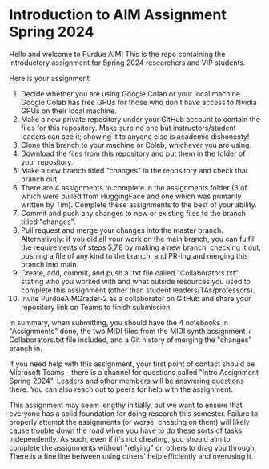 # Introduction to AIM Assignment Spring 2024

Hello and welcome to Purdue AIM! This is the repo containing the introductory assignment for Spring 2024 researchers and VIP students.

Here is your assignment:

1. Decide whether you are using Google Colab or your local machine. Google Colab has free GPUs for those who don't have access to Nvidia GPUs on their local machine.
2. Make a new private repository under your GitHub account to contain the files for this repository. Make sure no one but instructors/student leaders can see it; showing it to anyone else is academic dishonesty!
3. Clone this branch to your machine or Colab, whichever you are using.
4. Download the files from this repository and put them in the folder of your repository.
5. Make a new branch titled "changes" in the repository and check that branch out.
6. There are 4 assignments to complete in the assignments folder (3 of which were pulled from HuggingFace and one which was primarily written by Tim). Complete these assignments to the best of your ability.
7. Commit and push any changes to new or existing files to the branch titled "changes".
8. Pull request and merge your changes into the master branch.
Alternatively: if you did all your work on the main branch, you can fulfill the requirements of steps 5,7,8 by making a new branch, checking it out, pushing a file of any kind to the branch, and PR-ing and merging this branch into main.
9. Create, add, commit, and push a .txt file called "Collaborators.txt" stating who you worked with and what outside resources you used to complete this assignment (other than student leaders/TAs/professors).
10. Invite PurdueAIMGrader-2 as a collaborator on GitHub and share your repository link on Teams to finish submission.

In summary, when submitting, you should have the 4 notebooks in "Assignments" done, the two MIDI files from the MIDI synth assignment + Collaborators.txt file included, and a Git history of merging the "changes" branch in.

If you need help with this assignment, your first point of contact should be Microsoft Teams - there is a channel for questions called "Intro Assignment Spring 2024". Leaders and other members will be answering questions there. You can also reach out to peers for help with the assignment. 

This assignment may seem lengthy initially, but we want to ensure that everyone has a solid foundation for doing research this semester. Failure to properly attempt the assignments (or worse, cheating on them) will likely cause trouble down the road when you have to do these sorts of tasks independently. As such, even if it's not cheating, you should aim to complete the assignments without "relying" on others to drag you through. There is a fine line between using others' help efficiently and overusing it.

